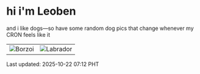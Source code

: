 # hi i'm Leoben

and i like dogs—so have some random dog pics that change whenever my CRON feels like it

|  |  |
|--------|----------|
| ![Borzoi](https://random-dog-vercel.vercel.app/api/random-borzoi?v=1761088377) | ![Labrador](https://random-dog-vercel.vercel.app/api/random-labrador?v=1761088377) |

Last updated: 2025-10-22 07:12 PHT
